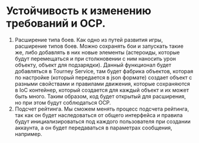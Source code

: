 # Устойчивость к изменению требований и ОСР.
1)	Расширение типа боев. Как одно из путей развития игры, расширение типов боев. Можно сохранять бои и запускать такие же, либо добавлять в них новые элементы (астероиды, которые будут перемещаться и при столкновении с ним наносить урон объекту, объект для подзарядки). Данный функционал будет добавляться в Tourney Service, там будет фабрика объектов, которая по настройке (который передается в json формате) создает объект с разными свойствами и правилами движения, которые сохраняются в IoC контейнер, который создается для каждый объект и их может быть много. Таким образом, код будет открытый для расширения, но при этом будут соблюдаться OCP.
2)	Подсчет рейтинга. Мы сможем менять процесс подсчета рейтинга, так как он будет наследоваться от общего интерфейса и правила будут инициализироваться под каждого пользователя при создании аккаунта, а он будет передаваться в параметрах сообщения, например.
